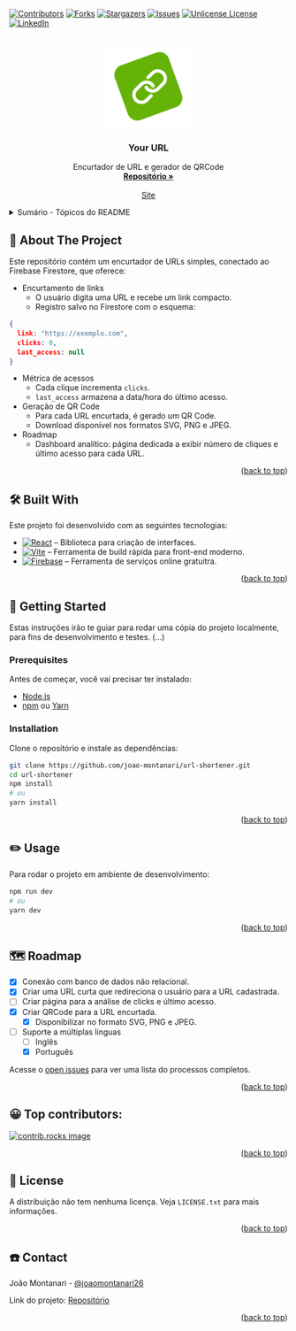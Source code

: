 <a id="readme-top"></a>
[![Contributors][contributors-shield]][contributors-url]
[![Forks][forks-shield]][forks-url]
[![Stargazers][stars-shield]][stars-url]
[![Issues][issues-shield]][issues-url]
[![Unlicense License][license-shield]][license-url]
[![LinkedIn][linkedin-shield]][linkedin-url]



<!-- PROJECT LOGO -->
<br />
<div align="center">
  <a href="https://github.com/joao-montanari/url-shortener">
    <img src="./public/logo.png" alt="Logo" width="150" height="150">
  </a>

  <h3 align="center">Your URL</h3>

  <p align="center">
    Encurtador de URL e gerador de QRCode
    <br />
    <a href="https://github.com/joao-montanari/url-shortener"><strong>Repositório »</strong></a>
    <br />
    <br />
    <a href="https://your-url.vercel.app">Site</a>
    <!-- &middot;
    <a href="https://github.com/othneildrew/Best-README-Template/issues/new?labels=bug&template=bug-report---.md">Report Bug</a>
    &middot;
    <a href="https://github.com/othneildrew/Best-README-Template/issues/new?labels=enhancement&template=feature-request---.md">Request Feature</a> -->
  </p>
</div>



<!-- TABLE OF CONTENTS -->
<details>
  <summary>Sumário - Tópicos do README</summary>
  <ol>
    <li>
      <a href="#about-the-project">About The Project</a>
      <ul>
        <li><a href="#built-with">Built With</a></li>
      </ul>
    </li>
    <li>
      <a href="#getting-started">Getting Started</a>
      <ul>
        <li><a href="#prerequisites">Prerequisites</a></li>
        <li><a href="#installation">Installation</a></li>
      </ul>
    </li>
    <li><a href="#usage">Usage</a></li>
    <li><a href="#roadmap">Roadmap</a></li>
    <li><a href="#contributing">Contributing</a></li>
    <li><a href="#license">License</a></li>
    <li><a href="#contact">Contact</a></li>
    <li><a href="#acknowledgments">Acknowledgments</a></li>
  </ol>
</details>



<!-- ABOUT THE PROJECT -->
## 📌 About The Project

<!-- [![Product Name Screen Shot][product-screenshot]](https://example.com) -->

Este repositório contém um encurtador de URLs simples, conectado ao Firebase Firestore, que oferece:

- Encurtamento de links
  - O usuário digita uma URL e recebe um link compacto.
  - Registro salvo no Firestore com o esquema:
```json
{
  link: "https://exemplo.com",
  clicks: 0,
  last_access: null
}
```
- Métrica de acessos
  - Cada clique incrementa `clicks`.
  - `last_access` armazena a data/hora do último acesso.
- Geração de QR Code
  - Para cada URL encurtada, é gerado um QR Code.
  - Download disponível nos formatos SVG, PNG e JPEG.
- Roadmap
  - Dashboard analítico: página dedicada a exibir número de cliques e último acesso para cada URL.

<p align="right">(<a href="#readme-top">back to top</a>)</p>



## 🛠️ Built With

Este projeto foi desenvolvido com as seguintes tecnologias:

* [![React][React.js]][React-url] – Biblioteca para criação de interfaces.
* [![Vite][Vite]][vite-url] – Ferramenta de build rápida para front-end moderno.
* [![Firebase][Firebase]][firebase-url] – Ferramenta de serviços online gratuitra.

<!-- * [![Next][Next.js]][Next-url] -->
<!-- * [![Vue][Vue.js]][Vue-url]
* [![Angular][Angular.io]][Angular-url]
* [![Svelte][Svelte.dev]][Svelte-url]
* [![Laravel][Laravel.com]][Laravel-url]
* [![Bootstrap][Bootstrap.com]][Bootstrap-url]
* [![JQuery][JQuery.com]][JQuery-url] -->

<p align="right">(<a href="#readme-top">back to top</a>)</p>



<!-- GETTING STARTED -->
## 🦮 Getting Started

Estas instruções irão te guiar para rodar uma cópia do projeto localmente, para fins de desenvolvimento e testes.
(...)

### Prerequisites

Antes de começar, você vai precisar ter instalado:

- [Node.js](https://nodejs.org/)
- [npm](https://www.npmjs.com/) ou [Yarn](https://yarnpkg.com/)

### Installation

Clone o repositório e instale as dependências:

```bash
git clone https://github.com/joao-montanari/url-shortener.git
cd url-shortener
npm install
# ou
yarn install
```

<p align="right">(<a href="#readme-top">back to top</a>)</p>



<!-- USAGE EXAMPLES -->
## ✏️ Usage

Para rodar o projeto em ambiente de desenvolvimento:
```bash
npm run dev
# ou
yarn dev
```

<p align="right">(<a href="#readme-top">back to top</a>)</p>



<!-- ROADMAP -->
## 🗺️ Roadmap

- [x] Conexão com banco de dados não relacional.
- [x] Criar uma URL curta que redireciona o usuário para a URL cadastrada.
- [ ] Criar página para a análise de clicks e último acesso.
- [x] Criar QRCode para a URL encurtada.
    - [x] Disponibilizar no formato SVG, PNG e JPEG.
- [ ] Suporte a múltiplas linguas
    - [ ] Inglês
    - [x] Português

Acesse o [open issues](https://github.com/joao-montanari/url-shortener/issues) para ver uma lista do processos completos.

<p align="right">(<a href="#readme-top">back to top</a>)</p>



<!-- CONTRIBUTING -->
<!-- ## Contributing

Contributions are what make the open source community such an amazing place to learn, inspire, and create. Any contributions you make are **greatly appreciated**.

If you have a suggestion that would make this better, please fork the repo and create a pull request. You can also simply open an issue with the tag "enhancement".
Don't forget to give the project a star! Thanks again!

1. Fork the Project
2. Create your Feature Branch (`git checkout -b feature/AmazingFeature`)
3. Commit your Changes (`git commit -m 'Add some AmazingFeature'`)
4. Push to the Branch (`git push origin feature/AmazingFeature`)
5. Open a Pull Request -->

## 😀 Top contributors:

<a href="https://github.com/joao-montanari/url-shortener/graphs/contributors">
  <img src="https://contrib.rocks/image?repo=joao-montanari/url-shortener" alt="contrib.rocks image" />
</a>

<p align="right">(<a href="#readme-top">back to top</a>)</p>



<!-- LICENSE -->
## 📖 License

A distribuição não tem nenhuma licença. Veja `LICENSE.txt` para mais informações.

<p align="right">(<a href="#readme-top">back to top</a>)</p>



<!-- CONTACT -->
## ☎️ Contact

João Montanari - [@joaomontanari26](https://instagram.com/joaomontanari26)

Link do projeto: [Repositório](https://github.com/joao-montanari/url-shortener)

<p align="right">(<a href="#readme-top">back to top</a>)</p>



<!-- MARKDOWN LINKS & IMAGES -->
<!-- https://www.markdownguide.org/basic-syntax/#reference-style-links -->
[contributors-shield]: https://img.shields.io/github/contributors/joao-montanari/url-shortener.svg?style=for-the-badge
[contributors-url]: https://github.com/joao-montanari/url-shortener/graphs/contributors
[forks-shield]: https://img.shields.io/github/forks/joao-montanari/url-shortener.svg?style=for-the-badge
[forks-url]: https://github.com/joao-montanari/url-shortener/network/members
[stars-shield]: https://img.shields.io/github/stars/joao-montanari/url-shortener.svg?style=for-the-badge
[stars-url]: https://github.com/joao-montanari/url-shortener/stargazers
[issues-shield]: https://img.shields.io/github/issues/joao-montanari/url-shortener.svg?style=for-the-badge
[issues-url]: https://github.com/joao-montanari/url-shortener/issues
[license-shield]: https://img.shields.io/github/license/joao-montanari/url-shortener.svg?style=for-the-badge
[license-url]: https://github.com/joao-montanari/url-shortener/blob/master/LICENSE.txt
[linkedin-shield]: https://img.shields.io/badge/-LinkedIn-black.svg?style=for-the-badge&logo=linkedin&colorB=555
[linkedin-url]: www.linkedin.com/in/joão-vitor-montanari-da-silva
<!-- [product-screenshot]: images/screenshot.png -->

<!-- ICONS -->

[React.js]: https://img.shields.io/badge/React-58C4DC?style=for-the-badge&logo=react&logoColor=white
[React-url]: https://reactjs.org/

[Vite]: https://img.shields.io/badge/vite-FFCE26?style=for-the-badge&logo=vite&logoColor=white
[vite-url]: https://vite.dev/

[Firebase]: https://img.shields.io/badge/Firebase-DD2C00?style=for-the-badge&logo=firebase&logoColor=white
[Firebase-url]: https://firebase.google.com/
